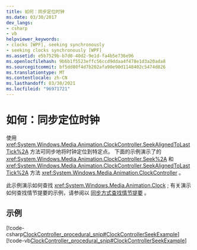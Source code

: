 ```yaml
---
title: 如何：同步定位时钟
ms.date: 03/30/2017
dev_langs:
- csharp
- vb
helpviewer_keywords:
- clocks [WPF], seeking synchronously
- seeking clocks synchronously [WPF]
ms.assetid: e5b7529b-b7d0-40d2-9e1d-fa4b5e736e96
ms.openlocfilehash: 9b6b1f5523effc56ccd9ddaa4f478e1d3a20ada8
ms.sourcegitcommit: bf5dd80f4d7b202afa90e90d1148402c5474d826
ms.translationtype: MT
ms.contentlocale: zh-CN
ms.lasthandoff: 03/30/2021
ms.locfileid: "96971721"
---
```

# <a name="how-to-seek-a-clock-synchronously"></a>如何：同步定位时钟
使用 <xref:System.Windows.Media.Animation.ClockController.SeekAlignedToLastTick%2A> 方法可同步地将时钟定位到特定点。 下面的示例演示了的 <xref:System.Windows.Media.Animation.ClockController.Seek%2A> 和 <xref:System.Windows.Media.Animation.ClockController.SeekAlignedToLastTick%2A> 方法 <xref:System.Windows.Media.Animation.ClockController> 。  
  
 此示例演示如何查找 <xref:System.Windows.Media.Animation.Clock> ; 有关演示如何查找情节提要的示例，请参阅以 [同步方式查找情节提要](how-to-seek-a-storyboard-synchronously.md) 。  
  
## <a name="example"></a>示例  
 [!code-csharp[ClockController_procedural_snip#ClockControllerSeekExample](~/samples/snippets/csharp/VS_Snippets_Wpf/ClockController_procedural_snip/CSharp/SeekAlignedToLastTickExample.cs#clockcontrollerseekexample)]
 [!code-vb[ClockController_procedural_snip#ClockControllerSeekExample](~/samples/snippets/visualbasic/VS_Snippets_Wpf/ClockController_procedural_snip/visualbasic/seekalignedtolasttickexample.vb#clockcontrollerseekexample)]
